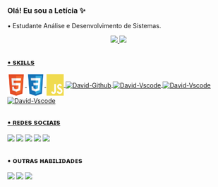 
### Olá! Eu sou a Letícia ✨
 • Estudante Análise e Desenvolvimento de Sistemas. 

<div align="center">
  <a href="https://github.com/leticiazooe">
  <img height="180em" src="https://github-readme-stats.vercel.app/api?username=leticiazooe&show_icons=true&theme=bear&include_all_commits=true&count_private=true"/>
  <img height="180em" src="https://github-readme-stats.vercel.app/api/top-langs/?username=leticiazooe&layout=compact&langs_count=7&theme=bear"/>
</div>
  
  ##
  
  ### • sᴋɪʟʟs
  <img align="center" alt="David-HTML" height="50" width="40" src="https://raw.githubusercontent.com/devicons/devicon/master/icons/html5/html5-original.svg">
  <img align="center" alt="David-CSS" height="50" width="40" src="https://raw.githubusercontent.com/devicons/devicon/master/icons/css3/css3-original.svg">
  <img align="center" alt="Leticia-Js" height="50" width="40" src="https://raw.githubusercontent.com/devicons/devicon/master/icons/javascript/javascript-plain.svg">
  <img align="center" alt="David-Github" height="50" width="40" src="https://cdn.jsdelivr.net/gh/devicons/devicon/icons/github/github-original.svg" />
  <img align="center" alt="David-Vscode" height="50" width="40" src="https://cdn.jsdelivr.net/gh/devicons/devicon/icons/vscode/vscode-original.svg" />
  <img align="center" alt="David-Vscode" height="50" width="40" src="https://cdn.jsdelivr.net/gh/devicons/devicon/icons/canva/canva-original.svg" />
  <img align="center" alt="David-Vscode" height="50" width="40" src="https://cdn.jsdelivr.net/gh/devicons/devicon/icons/cplusplus/cplusplus-original.svg" />




  ##
  
### • ʀᴇᴅᴇs sᴏᴄɪᴀɪs
<a href="https://instagram.com/leticiazooe" target="_blank"><img src="https://img.shields.io/badge/-Instagram-%23E4405F?style=for-the-badge&logo=instagram&logoColor=white" target="_blank"></a>
  <a href = "mailto:leticiazooe@gmail.com"><img src="https://img.shields.io/badge/-Gmail-%23333?style=for-the-badge&logo=gmail&logoColor=white" target="_blank"></a>
  <a href="https://www.linkedin.com/in/leticiazooe/" target="_blank"><img src="https://img.shields.io/badge/-LinkedIn-%230077B5?style=for-the-badge&logo=linkedin&logoColor=white" target="_blank"></a> 
  <a href="https://steamcommunity.com/id/leticiazooe" target="_blank"><img src="https://img.shields.io/badge/Steam-000000?style=for-the-badge&logo=steam&logoColor=white" target="_blank"></a> 
  <a href="https://www.duolingo.com/profile/Leticiazooe" target="_blank"><img src="https://img.shields.io/badge/Duolingo-58CC02?style=for-the-badge&logo=Duolingo&logoColor=white" target="_blank"></a> 

  ##
  
### • ᴏᴜᴛʀᴀs ʜᴀʙɪʟɪᴅᴀᴅᴇs
<a target="_blank"><img src="https://img.shields.io/badge/Microsoft_Excel-217346?style=for-the-badge&logo=microsoft-excel&logoColor=white"></a>
  <a target="_blank"><img src="https://img.shields.io/badge/Microsoft_PowerPoint-B7472A?style=for-the-badge&logo=microsoft-powerpoint&logoColor=white"></a>
  <a target="_blank"><img src="https://img.shields.io/badge/Microsoft_Word-2B579A?style=for-the-badge&logo=microsoft-word&logoColor=white"></a>
  

